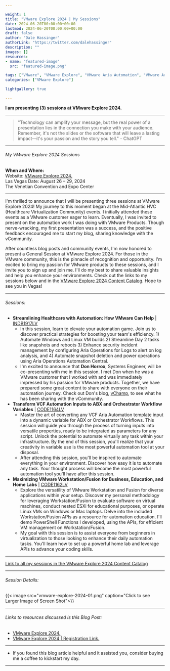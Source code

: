 ```yaml
---

weight: 1
title: "VMware Explore 2024 | My Sessions"
date: 2024-06-20T00:00:00+00:00
lastmod: 2024-06-20T00:00:00+00:00
draft: false
author: "Dale Hassinger"
authorLink: "https://twitter.com/dalehassinger"
description: ""
images: []
resources:
- name: "featured-image"
  src: "featured-image.png"

tags: ["VMware", "VMware Explore", "VMware Aria Automation", "VMware Aria Operations", "VMware Aria Operations for Logs", "Vegas"]
categories: ["VMware Explore"]

lightgallery: true

---
```


**I am presenting (3) sessions at VMware Explore 2024.**

<!--more-->

---

>"Technology can amplify your message, but the real power of a presentation lies in the connection you make with your audience. Remember, it's not the slides or the software that will leave a lasting impact—it's your passion and the story you tell." - ChatGPT

---

###### My VMware Explore 2024 Sessions  

**When and Where:**  
Website: [VMware Explore 2024.](https://www.vmware.com/explore/us)  
Las Vegas Date: August 26 – 29, 2024  
The Venetian Convention and Expo Center  

---

I'm thrilled to announce that I will be presenting three sessions at VMware Explore 2024! My journey to this moment began at the Mid-Atlantic HVC (Healthcare Virtualization Community) events. I initially attended these events as a VMware customer eager to learn. Eventually, I was invited to present on the automation work I was doing with VMware Products. Though nerve-wracking, my first presentation was a success, and the positive feedback encouraged me to start my blog, sharing knowledge with the vCommunity.  

After countless blog posts and community events, I'm now honored to present a General Session at VMware Explore 2024. For those in the VMware community, this is the pinnacle of recognition and opportunity. I'm excited to bring my passion for VMware products to these sessions, and I invite you to sign up and join me. I'll do my best to share valuable insights and help you enhance your environments. Check out the links to my sessions below and in the [VMware Explore 2024 Content Catalog](https://event.vmware.com/flow/vmware/explore2024lv/content/page/catalog?search=Hassinger). Hope to see you in Vegas!  

---

###### Sessions:

* **Streamlining Healthcare with Automation: How VMware Can Help** | [INDB1917LV](https://event.vmware.com/flow/vmware/explore2024lv/content/page/catalog?search=INDB1917LV)  
  * In this session, learn to elevate your automation game. Join us to discover practical strategies for boosting your team's efficiency. 1) Automate Windows and Linux VM builds 2) Streamline Day 2 tasks like snapshots and reboots 3) Enhance security incident management by configuring Aria Operations for Logs to alert on log analysis, and 4) Automate snapshot deletion and power operations using Aria Operations Automation Central.  
  * I'm excited to announce that **Don Horrox**, Systems Engineer, will be co-presenting with me in this session. I met Don when he was a VMware customer that I worked with and was immediately impressed by his passion for VMware products. Together, we have prepared some great content to share with everyone on their automation journey. Check out Don's blog, [vChamp](https://vchamp.net/), to see what he has been sharing with the vCommunity.  
* **Transform VCF Automation Inputs to ABX and Orchestrator Workflow Variables** | [CODE1164LV](https://event.vmware.com/flow/vmware/explore2024lv/content/page/catalog?search=CODE1164LV)  
  * Master the art of converting any VCF Aria Automation template input into a dynamic variable for ABX or Orchestrator Workflows. This session will guide you through the process of turning inputs into versatile properties, ready to be integrated as parameters for any script. Unlock the potential to automate virtually any task within your infrastructure. By the end of this session, you'll realize that your creativity in variable use is the most powerful automation tool at your disposal.  
  * After attending this session, you'll be inspired to automate everything in your environment. Discover how easy it is to automate any task. Your thought process will become the most powerful automation tool you'll have after this session.  
* **Maximizing VMware Workstation/Fusion for Business, Education, and Home Labs** | [CODE1162LV](https://event.vmware.com/flow/vmware/explore2024lv/content/page/catalog?search=CODE1162LV)  
  * Explore the versatility of VMware Workstation and Fusion for diverse applications within your setup. Discover my personal methodology for leveraging Workstation/Fusion to evaluate software on virtual machines, conduct nested ESXi for educational purposes, or operate Linux VMs on Windows or Mac laptops. Delve into the included Workstation/Fusion APIs as a resource for automation education. I'll demo PowerShell Functions I developed, using the APIs, for efficient VM management on Workstation/Fusion.  
  * My goal with this session is to assist everyone from beginners in virtualization to those looking to enhance their daily automation tasks. You'll learn how to set up a powerful home lab and leverage APIs to advance your coding skills.  

---

[Link to all my sessions in the VMware Explore 2024 Content Catalog](https://event.vmware.com/flow/vmware/explore2024lv/content/page/catalog?search=Hassinger)

---

###### Session Details:

{{< image src="vmware-explore-2024-01.png" caption="Click to see Larger Image of Screen Shot">}}  

---

###### Links to resources discussed is this Blog Post: 
* [VMware Explore 2024.](https://www.vmware.com/explore/us)  
* [VMware Explore 2024 | Registration Link.](https://event.vmware.com/flow/vmware/explore2024lv/reg/login)  
---

* If you found this blog article helpful and it assisted you, consider buying me a coffee to kickstart my day.  

<center>
<script type="text/javascript" src="https://cdnjs.buymeacoffee.com/1.0.0/button.prod.min.js" data-name="bmc-button" data-slug="dalehassinger" data-color="#FFDD00" data-emoji=""  data-font="Cookie" data-text="Buy me a coffee" data-outline-color="#000000" data-font-color="#000000" data-coffee-color="#ffffff" ></script>
</center>

---
